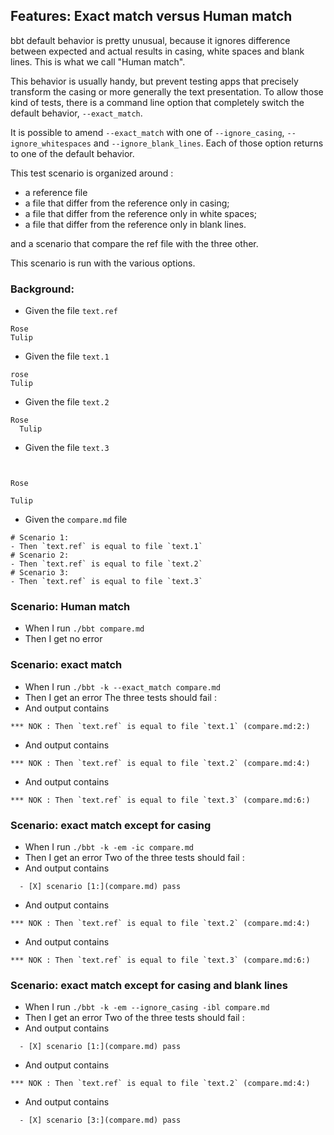 ## Features: Exact match versus Human match

bbt default behavior is pretty unusual, because it ignores difference between expected and actual results in casing, white spaces and blank lines.
This is what we call "Human match".

This behavior is usually handy, but prevent testing apps that precisely transform the casing or more generally the text presentation.
To allow those kind of tests, there is a command line option that completely switch the default behavior, `--exact_match`.

It is possible to amend `--exact_match` with one of `--ignore_casing`, `--ignore_whitespaces` and `--ignore_blank_lines`.
Each of those option returns to one of the default behavior.

This test scenario is organized around :
- a reference file
- a file that differ from the reference only in casing;
- a file that differ from the reference only in white spaces;
- a file that differ from the reference only in blank lines.

and a scenario that compare the ref file with the three other.

This scenario is run with the various options.

### Background:

- Given the file `text.ref`
```
Rose
Tulip
```

- Given the file `text.1`
```
rose
Tulip
```

- Given the file `text.2`
```
Rose
  Tulip
```

- Given the file `text.3`
```

  
Rose

Tulip
```

- Given the `compare.md` file
~~~
# Scenario 1:
- Then `text.ref` is equal to file `text.1`
# Scenario 2:
- Then `text.ref` is equal to file `text.2`
# Scenario 3:
- Then `text.ref` is equal to file `text.3`
~~~

### Scenario: Human match

- When I run `./bbt compare.md`
- Then I get no error

### Scenario: exact match

- When I run `./bbt -k --exact_match compare.md`
- Then I get an error
  The three tests should fail :
- And output contains
~~~
*** NOK : Then `text.ref` is equal to file `text.1` (compare.md:2:)    
~~~
- And output contains
~~~
*** NOK : Then `text.ref` is equal to file `text.2` (compare.md:4:)    
~~~
- And output contains
~~~
*** NOK : Then `text.ref` is equal to file `text.3` (compare.md:6:)    
~~~

### Scenario: exact match except for casing

- When I run `./bbt -k -em -ic compare.md`
- Then I get an error
  Two of the three tests should fail :
- And output contains
~~~
  - [X] scenario [1:](compare.md) pass    
~~~
- And output contains
~~~
*** NOK : Then `text.ref` is equal to file `text.2` (compare.md:4:)    
~~~
- And output contains
~~~
*** NOK : Then `text.ref` is equal to file `text.3` (compare.md:6:)    
~~~

### Scenario: exact match except for casing and blank lines

- When I run `./bbt -k -em --ignore_casing -ibl compare.md`
- Then I get an error
  Two of the three tests should fail :
- And output contains
~~~
  - [X] scenario [1:](compare.md) pass    
~~~
- And output contains
~~~
*** NOK : Then `text.ref` is equal to file `text.2` (compare.md:4:)    
~~~
- And output contains
~~~
  - [X] scenario [3:](compare.md) pass    
~~~
